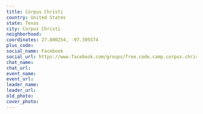 ```yaml
---
title: Corpus Christi
country: United States
state: Texas
city: Corpus Christi
neighborhood: 
coordinates: 27.800254, -97.395574
plus_code:
social_name: Facebook
social_url: https://www.facebook.com/groups/free.code.camp.corpus.christi
chat_name:
chat_url:
event_name:
event_url:
leader_name:
leader_url:
old_photo: 
cover_photo:
---
```

